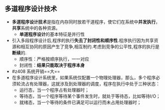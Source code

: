 ## 多道程序设计技术
- **多道程序设计技术**是指在内存同时放若干道程序，使它们在系统中**并发执行**，**共享**系统中的各种资源。
	- **单道程序设计**的基本特征是并行性
- 引入多段程序设计后,程序的执行**失去了封闭性和顺序性**.程序执行因为共享资源和相互协同的原因产生了竞争,相互制约.考虑到竞争的公平性,程序的执行是**断续**的.
	- 顺序性：严格按顺序执行，一一对应 
	- 封闭性：**结果只能取决于程序本身**
- #z408 系统开销==大==
- 在多道程序设计系统里，如果系统仅配置一个物理处理器，那么，多个程序必须轮流占有处理器，这就涉及到处理器的调度，程序在执行中处于三种状态：
	- 运行态，当一个程序占有处理器时；
	- 等待态，当一个程序等待某个事件发生时，就处于等待态，比如等待I/O；
	- 就绪态，当一个等待的条件已满足可以运行而未占用处理器时；